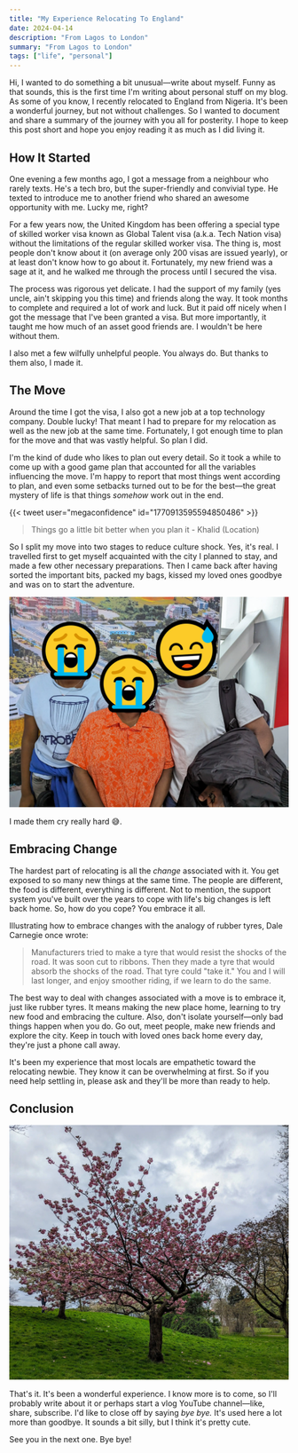 ```yaml
---
title: "My Experience Relocating To England"
date: 2024-04-14
description: "From Lagos to London"
summary: "From Lagos to London"
tags: ["life", "personal"]
---
```


Hi, I wanted to do something a bit unusual—write about myself. Funny as that sounds, this is the first time I'm writing about personal stuff on my blog. As some of you know, I recently relocated to England from Nigeria. It's been a wonderful journey, but not without challenges. So I wanted to document and share a summary of the journey with you all for posterity. I hope to keep this post short and hope you enjoy reading it as much as I did living it.

## How It Started

One evening a few months ago, I got a message from a neighbour who rarely texts. He's a tech bro, but the super-friendly and convivial type. He texted to introduce me to another friend who shared an awesome opportunity with me. Lucky me, right?

For a few years now, the United Kingdom has been offering a special type of skilled worker visa known as Global Talent visa (a.k.a. Tech Nation visa) without the limitations of the regular skilled worker visa. The thing is, most people don't know about it (on average only 200 visas are issued yearly), or at least don't know how to go about it. Fortunately, my new friend was a sage at it, and he walked me through the process until I secured the visa.

The process was rigorous yet delicate. I had the support of my family (yes uncle, ain't skipping you this time) and friends along the way. It took months to complete and required a lot of work and luck. But it paid off nicely when I got the message that I've been granted a visa. But more importantly, it taught me how much of an asset good friends are. I wouldn't be here without them.

I also met a few wilfully unhelpful people. You always do. But thanks to them also, I made it.

## The Move

Around the time I got the visa, I also got a new job at a top technology company. Double lucky! That meant I had to prepare for my relocation as well as the new job at the same time. Fortunately, I got enough time to plan for the move and that was vastly helpful. So plan I did.

I'm the kind of dude who likes to plan out every detail. So it took a while to come up with a good game plan that accounted for all the variables influencing the move. I'm happy to report that most things went according to plan, and even some setbacks turned out to be for the best—the great mystery of life is that things _somehow_ work out in the end.

{{< tweet user="megaconfidence" id="1770913595594850486" >}}

> Things go a little bit better when you plan it - Khalid (Location)

So I split my move into two stages to reduce culture shock. Yes, it's real. I travelled first to get myself acquainted with the city I planned to stay, and made a few other necessary preparations. Then I came back after having sorted the important bits, packed my bags, kissed my loved ones goodbye and was on to start the adventure.

![Saying good bye to my family](./images/family.webp)

I made them cry really hard 😅.

## Embracing Change

The hardest part of relocating is all the _change_ associated with it. You get exposed to so many new things at the same time. The people are different, the food is different, everything is different. Not to mention, the support system you've built over the years to cope with life's big changes is left back home. So, how do you cope? You embrace it all.

Illustrating how to embrace changes with the analogy of rubber tyres, Dale Carnegie once wrote:

> Manufacturers tried to make a tyre that would resist the shocks of the road. It was soon cut to ribbons. Then they made a tyre that would absorb the shocks of the road. That tyre could "take it." You and I will last longer, and enjoy smoother riding, if we learn to do the same.

The best way to deal with changes associated with a move is to embrace it, just like rubber tyres. It means making the new place home, learning to try new food and embracing the culture. Also, don't isolate yourself—only bad things happen when you do. Go out, meet people, make new friends and explore the city. Keep in touch with loved ones back home every day, they're just a phone call away.

It's been my experience that most locals are empathetic toward the relocating newbie. They know it can be overwhelming at first. So if you need help settling in, please ask and they'll be more than ready to help.

## Conclusion

![Flower of hope](./images/flower.webp)

That's it. It's been a wonderful experience. I know more is to come, so I'll probably write about it or perhaps start a vlog YouTube channel—like, share, subscribe. I'd like to close off by saying _bye bye._ It's used here a lot more than goodbye. It sounds a bit silly, but I think it's pretty cute.

See you in the next one. Bye bye!
